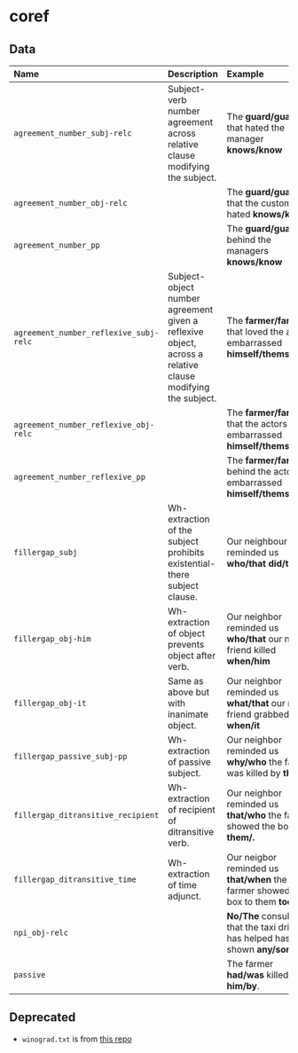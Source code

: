 # coref

## Data

| Name | Description | Example |
| :--- | :---------- | :------ |
| `agreement_number_subj-relc` | Subject-verb number agreement across relative clause modifying the subject. | The **guard/guards** that hated the manager **knows/know** |
| `agreement_number_obj-relc` | | The **guard/guards** that the customers hated **knows/know** |
| `agreement_number_pp` | | The **guard/guards** behind the managers **knows/know** |
| `agreement_number_reflexive_subj-relc` | Subject-object number agreement given a reflexive object, across a relative clause modifying the subject. | The **farmer/farmers** that loved the actors embarrassed **himself/themselves** |
| `agreement_number_reflexive_obj-relc` | | The **farmer/farmers** that the actors loved embarrassed **himself/themselves** |
| `agreement_number_reflexive_pp` | | The **farmer/farmers** behind the actors embarrassed **himself/themselves** |
| `fillergap_subj` | Wh-extraction of the subject prohibits existential-there subject clause. | Our neighbour reminded us **who/that** **did/there**. |
| `fillergap_obj-him` | Wh-extraction of object prevents object after verb. | Our neighbor reminded us **who/that** our new friend killed **when/him** |
| `fillergap_obj-it` | Same as above but with inanimate object. | Our neighbor reminded us **what/that** our new friend grabbed **when/it** |
| `fillergap_passive_subj-pp` | Wh-extraction of passive subject. | Our neighbor reminded us **why/who** the farmer was killed by **them/.** |
| `fillergap_ditransitive_recipient` | Wh-extraction of recipient of ditransitive verb. | Our neighbor reminded us **that/who** the farmer showed the box to **them/.** |
| `fillergap_ditransitive_time` | Wh-extraction of time adjunct. | Our neigbor reminded us **that/when** the farmer showed the box to them **today/.** |
| `npi_obj-relc` | | **No/The** consultant that the taxi driver has helped has shown **any/some** |
| `passive` | | The farmer **had/was** killed **him/by**. |

## Deprecated
- `winograd.txt` is from [this repo](https://github.com/salesforce/decaNLP/blob/master/local_data/schema.txt)